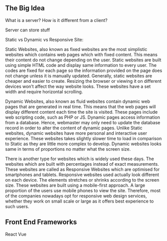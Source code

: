 ## The Big Idea

What is a server? How is it different from a client?

Server can store stuff


Static vs Dynamic vs Responsive Site:

Static Websites, also known as fixed websites are the most simplistic websites which contains web pages which with fixed content. This means their content do not change depending on the user. Static websites are built using simple HTML code and display same information to every user. The codes are fixed for each page so the information provided on the page does not change unless it is manually updated. Generally, static websites are cheaper and easier to create. Resizing the browser or viewing it on different devices won’t affect the way website looks. These websites have a set width and require horizontal scrolling.

Dynamic Websites, also known as fluid websites contain dynamic web pages that are generated in real time. This means that the web pages will display different content each time the site is visited. These pages include web scripting code, such as PHP or JS. Dynamic pages access information from a database. Hence, webmaster may only need to update the database record in order to alter the content of dynamic pages. Unlike Static websites, dynamic websites have more personal and interactive user experience. These websites takes slightly slower time to load in comparison to Static as they are little more complex to develop. Dynamic websites looks same in terms of proportions no matter what the screen size.

There is another type for websites which is widely used these days. The websites which are built with percentages instead of exact measurements. These websites are called as Responsive Websites which are optimised for smartphones and tablets. Responsive websites used actually look different on each device. The elements stretches or shrinks according to the screen size. These websites are built using a mobile-first approach. A large proportion of the users use mobile phones to view the site. Therefore, most of the companies nowadays opt for responsive web design services, whether they work on small scale or large as it offers best experience to such users.



## Front End Frameworks

React Vue